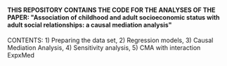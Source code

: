 #### THIS REPOSITORY CONTAINS THE CODE FOR THE ANALYSES OF THE PAPER: "Association of childhood and adult socioeconomic status with adult social relationships: a causal mediation analysis" ####
CONTENTS: 1) Preparing the data set, 2) Regression models, 3) Causal Mediation Analysis, 4) Sensitivity analysis, 5) CMA with interaction ExpxMed
